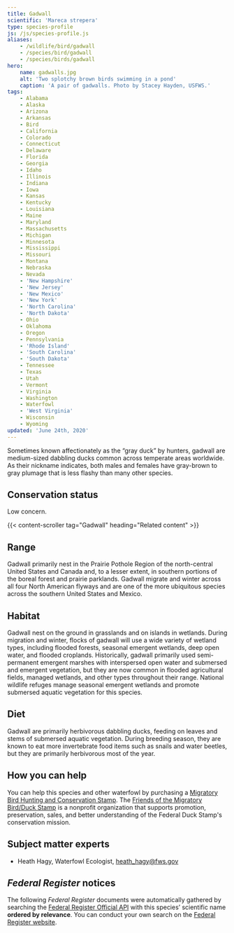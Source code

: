 ```yaml
---
title: Gadwall
scientific: 'Mareca strepera'
type: species-profile
js: /js/species-profile.js
aliases:
    - /wildlife/bird/gadwall
    - /species/bird/gadwall
    - /species/birds/gadwall
hero:
    name: gadwalls.jpg
    alt: 'Two splotchy brown birds swimming in a pond'
    caption: 'A pair of gadwalls. Photo by Stacey Hayden, USFWS.'
tags:
    - Alabama
    - Alaska
    - Arizona
    - Arkansas
    - Bird
    - California
    - Colorado
    - Connecticut
    - Delaware
    - Florida
    - Georgia
    - Idaho
    - Illinois
    - Indiana
    - Iowa
    - Kansas
    - Kentucky
    - Louisiana
    - Maine
    - Maryland
    - Massachusetts
    - Michigan
    - Minnesota
    - Mississippi
    - Missouri
    - Montana
    - Nebraska
    - Nevada
    - 'New Hampshire'
    - 'New Jersey'
    - 'New Mexico'
    - 'New York'
    - 'North Carolina'
    - 'North Dakota'
    - Ohio
    - Oklahoma
    - Oregon
    - Pennsylvania
    - 'Rhode Island'
    - 'South Carolina'
    - 'South Dakota'
    - Tennessee
    - Texas
    - Utah
    - Vermont
    - Virginia
    - Washington
    - Waterfowl
    - 'West Virginia'
    - Wisconsin
    - Wyoming
updated: 'June 24th, 2020'
---
```


Sometimes known affectionately as the “gray duck” by hunters, gadwall are medium-sized dabbling ducks common across temperate areas worldwide. As their nickname indicates, both males and females have gray-brown to gray plumage that is less flashy than many other species. 

## Conservation status

Low concern.

{{< content-scroller tag="Gadwall" heading="Related content" >}}

## Range

Gadwall primarily nest in the Prairie Pothole Region of the north-central United States and Canada and, to a lesser extent, in southern portions of the boreal forest and prairie parklands. Gadwall migrate and winter across all four North American flyways and are one of the more ubiquitous species across the southern United States and Mexico.

## Habitat

Gadwall nest on the ground in grasslands and on islands in wetlands. During migration and winter, flocks of gadwall will use a wide variety of wetland types, including flooded forests, seasonal emergent wetlands, deep open water, and flooded croplands. Historically, gadwall primarily used semi-permanent emergent marshes with interspersed open water and submersed and emergent vegetation, but they are now common in flooded agricultural fields, managed wetlands, and other types throughout their range. National wildlife refuges manage seasonal emergent wetlands and promote submersed aquatic vegetation for this species.

## Diet

Gadwall are primarily herbivorous dabbling ducks, feeding on leaves and stems of submersed aquatic vegetation. During breeding season, they are known to eat more invertebrate food items such as snails and water beetles, but they are primarily herbivorous most of the year.

## How you can help

You can help this species and other waterfowl by purchasing a [Migratory Bird Hunting and Conservation Stamp](https://www.fws.gov/birds/get-involved/duck-stamp.php). The [Friends of the Migratory Bird/Duck Stamp](http://www.friendsofthestamp.org/) is a nonprofit organization that supports promotion, preservation, sales, and better understanding of the Federal Duck Stamp's conservation mission.

## Subject matter experts

- Heath Hagy, Waterfowl Ecologist, [heath_hagy@fws.gov](mailto:heath_hagy@fws.gov)

## *Federal Register* notices

The following *Federal Register* documents were automatically gathered by searching the [Federal Register Official API](https://www.federalregister.gov/blog/learn/developers) with this species’ scientific name **ordered by relevance**. You can conduct your own search on the [Federal Register website](https://www.federalregister.gov/articles/search).